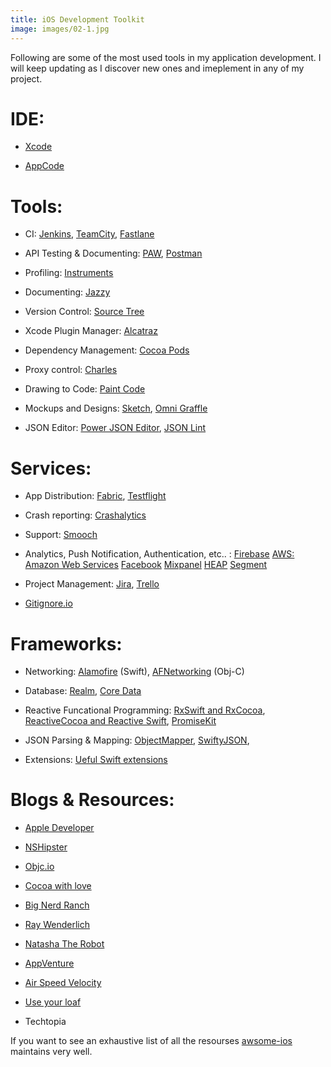 ```yaml
---
title: iOS Development Toolkit
image: images/02-1.jpg
---
```


Following are some of the most used tools in my application development. I will keep updating as I discover new ones and imeplement in any of my project.

# IDE:

- [Xcode](https://developer.apple.com/xcode/)

- [AppCode](https://www.jetbrains.com/objc/special/appcode/appcode.html?&gclid=Cj0KEQjw0MW9BRDxtYTn2_S699MBEiQAw33y4-a10FZimuF79_tli4FQxMFyfPy24V54VCpQtCo1-10aAtZs8P8HAQ&gclsrc=aw.ds.ds&dclid=CN7l8JL4w84CFZZENwod75oN9A)

# Tools:

- CI: [Jenkins](https://jenkins.io/),
  [TeamCity](https://www.jetbrains.com/teamcity/),
  [Fastlane](https://fastlane.tools/)

- API Testing & Documenting: [PAW](https://paw.cloud/),
  [Postman](https://chrome.google.com/webstore/detail/postman/fhbjgbiflinjbdggehcddcbncdddomop)

- Profiling:
  [Instruments](https://developer.apple.com/library/tvos/documentation/DeveloperTools/Conceptual/InstrumentsUserGuide/)

- Documenting: [Jazzy](https://github.com/realm/jazzy)

- Version Control: [Source Tree](https://www.sourcetreeapp.com/)

- Xcode Plugin Manager: [Alcatraz](http://alcatraz.io/)

- Dependency Management: [Cocoa Pods](https://cocoapods.org/)

- Proxy control: [Charles](https://www.charlesproxy.com/)

- Drawing to Code: [Paint Code](https://www.paintcodeapp.com/)

- Mockups and Designs: [Sketch](https://www.sketchapp.com/), [Omni
  Graffle](https://www.omnigroup.com/omnigraffle)

- JSON Editor: [Power JSON
  Editor](https://tickplant.com/powerjsoneditor/), [JSON
  Lint](http://jsonlint.com/)

# Services:

- App Distribution: [Fabric](https://get.fabric.io/),
  [Testflight](https://developer.apple.com/testflight/)

- Crash reporting: [Crashalytics](https://try.crashlytics.com/)

- Support: [Smooch](https://smooch.io/)

- Analytics, Push Notification, Authentication, etc.. :
  [Firebase](https://firebase.google.com/features/)
  [AWS: Amazon Web Services](https://aws.amazon.com/)
  [Facebook](https://analytics.facebook.com/)
  [Mixpanel](https://mixpanel.com/?from=adwords_mobile&gclid=Cj0KEQjw0MW9BRDxtYTn2_S699MBEiQAw33y45tl_fNp2ZkthVvwBYjHwqEEr3jAidupblqM4HlYBLcaAkBy8P8HAQ)
  [HEAP](https://heapanalytics.com/)
  [Segment](https://segment.com/)

- Project Management:
  [Jira](https://www.atlassian.com/software/jira?_mid=e635c4b9e83565ffdffb03ce62ea9de9&aceid=&adposition=1t1&adgroup=9124126102&campaign=189395542&creative=102960103582&device=c&keyword=jira&matchtype=e&network=g&placement=&gclid=Cj0KEQjw0MW9BRDxtYTn2_S699MBEiQAw33y42Yddacwu3oaeFzfIcPO6XQsI-JqUGRxQOo1uxeARJgaAtDf8P8HAQ),
  [Trello](https://trello.com/)

- [Gitignore.io](https://www.gitignore.io/)

# Frameworks:

- Networking: [Alamofire](https://github.com/Alamofire/Alamofire)
  (Swift),
  [AFNetworking](https://github.com/AFNetworking/AFNetworking) (Obj-C)

- Database: [Realm](https://realm.io), [Core
  Data](https://developer.apple.com/library/watchos/documentation/Cocoa/Conceptual/CoreData/index.html)

- Reactive Funcational Programming: [RxSwift and RxCocoa](http://reactivex.io/), [ReactiveCocoa and Reactive Swift](https://github.com/ReactiveCocoa/ReactiveSwift), [PromiseKit](http://promisekit.org/)

- JSON Parsing & Mapping: [ObjectMapper](https://github.com/Hearst-DD/ObjectMapper), [SwiftyJSON](https://github.com/SwiftyJSON/SwiftyJSON),

- Extensions: [Ueful Swift extensions](https://github.com/iAugux/Swift-Extensions)

# Blogs & Resources:

- [Apple Developer](https://developer.apple.com/develop/)

- [NSHipster](http://nshipster.com/)

- [Objc.io](https://www.objc.io/)

- [Cocoa with love](http://www.cocoawithlove.com/)

- [Big Nerd Ranch](https://www.bignerdranch.com/blog/)

- [Ray Wenderlich](https://www.raywenderlich.com/)

- [Natasha The Robot](https://www.natashatherobot.com/)

- [AppVenture](https://appventure.me/)

- [Air Speed Velocity](https://airspeedvelocity.net/)

- [Use your loaf](http://useyourloaf.com/)

- Techtopia

If you want to see an exhaustive list of all the resourses [awsome-ios](https://github.com/vsouza/awesome-ios) maintains very well.
